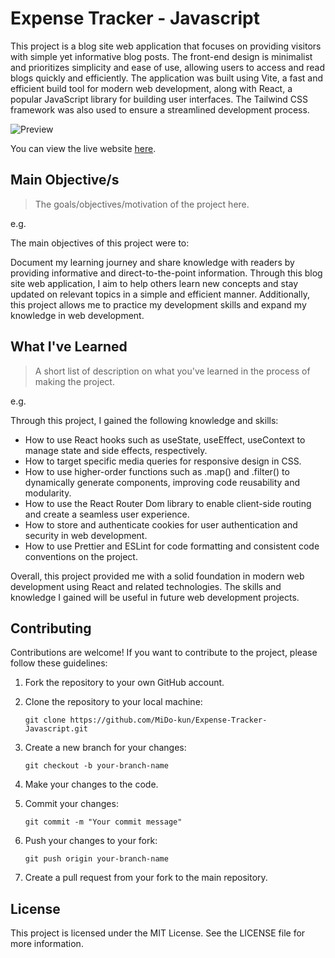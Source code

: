 # Expense Tracker - Javascript 

This project is a blog site web application that focuses on providing visitors with simple yet informative blog posts. The front-end design is minimalist and prioritizes simplicity and ease of use, allowing users to access and read blogs quickly and efficiently. The application was built using Vite, a fast and efficient build tool for modern web development, along with React, a popular JavaScript library for building user interfaces. The Tailwind CSS framework was also used to ensure a streamlined development process.

![Preview](https://lh3.googleusercontent.com/pw/AJFCJaVlcDtTMgrRrnnKq-pZdC4hkxNuk4dZjIfK4IDbdeBkbNG3gZSD5MszSr2srjuF3Ra7vcAAnFU-hhlf0Z25cd5dHexremmiu8LctJJkfUXOqgBj127XTJ75sd2dKMBPD7ruOn90jKhoRXW3E0-gyjxY=w1365-h635-s-no)

You can view the live website [here](https://mido-kun.github.io/Expense-Tracker-Javascript/).

## Main Objective/s

> The goals/objectives/motivation of the project here.

e.g.

The main objectives of this project were to:

Document my learning journey and share knowledge with readers by providing informative and direct-to-the-point information. Through this blog site web application, I aim to help others learn new concepts and stay updated on relevant topics in a simple and efficient manner. Additionally, this project allows me to practice my development skills and expand my knowledge in web development.

## What I've Learned

> A short list of description on what you've learned in the process of making the project.

e.g.

Through this project, I gained the following knowledge and skills:

- How to use React hooks such as useState, useEffect, useContext to manage state and side effects, respectively.
- How to target specific media queries for responsive design in CSS.
- How to use higher-order functions such as .map() and .filter() to dynamically generate components, improving code reusability and modularity.
- How to use the React Router Dom library to enable client-side routing and create a seamless user experience.
- How to store and authenticate cookies for user authentication and security in web development.
- How to use Prettier and ESLint for code formatting and consistent code conventions on the project.

Overall, this project provided me with a solid foundation in modern web development using React and related technologies. The skills and knowledge I gained will be useful in future web development projects.

## Contributing

Contributions are welcome! If you want to contribute to the project, please follow these guidelines:

1. Fork the repository to your own GitHub account.

2. Clone the repository to your local machine:

   `git clone https://github.com/MiDo-kun/Expense-Tracker-Javascript.git`

3. Create a new branch for your changes:

   `git checkout -b your-branch-name`

4. Make your changes to the code.

5. Commit your changes:

   `git commit -m "Your commit message"`

6. Push your changes to your fork:

   `git push origin your-branch-name`

7. Create a pull request from your fork to the main repository.

## License

This project is licensed under the MIT License. See the LICENSE file for more information.